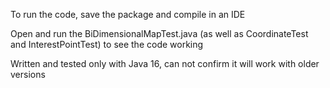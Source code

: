 To run the code, save the package and compile in an IDE

Open and run the BiDimensionalMapTest.java (as well as CoordinateTest and InterestPointTest) to see the code working

Written and tested only with Java 16, can not confirm it will work with older versions
